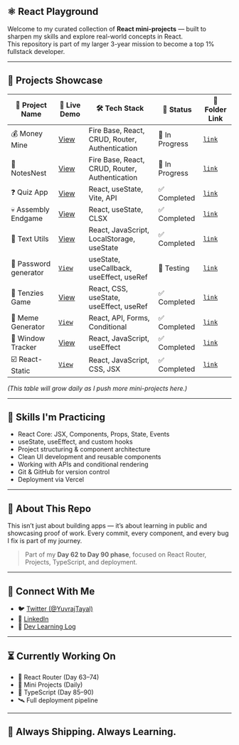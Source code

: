 ## ⚛️ React Playground

Welcome to my curated collection of **React mini-projects** — built to sharpen my skills and explore real-world concepts in React.  
This repository is part of my larger 3-year mission to become a top 1% fullstack developer.

---
## 🚀 Projects Showcase

| 📁 Project Name | 🔗 Live Demo | 🛠️ Tech Stack | 📌 Status |📁 Folder Link |
|----------------|--------------|----------------|------------|------------|
| 💰 Money Mine| [View](https://notesnest-one.vercel.app/)  | Fire Base, React, CRUD, Router, Authentication| 🚧 In Progress | [`link`](./NotesNest) |
| 📓 NotesNest| [View](https://notesnest-one.vercel.app/)  | Fire Base, React, CRUD, Router, Authentication| 🚧 In Progress | [`link`](./NotesNest) |
| ❓ Quiz App| [View](https://quiz-app-eta-navy.vercel.app/)  | React, useState, Vite, API| ✅ Completed | [`link`](./quiz-app) |
| 💀 Assembly Endgame| [View](https://assembly-endgame-theta.vercel.app/)  | React, useState, CLSX | ✅ Completed | [`link`](./assembly-endgame) |
| 📃 Text Utils | [View](https://front-end-projects-theta.vercel.app/) | React, JavaScript, LocalStorage, useState | ✅ Completed | [`link`](./text-utils) |
| 🔑 Password generator | [`View`](https://password-generator-kappa-blond.vercel.app/) |  useState, useCallback, useEffect, useRef  | 🧪 Testing |[`link`](./password-generator) |
| 🎲 Tenzies Game | [View](https://tenzies-game-steel.vercel.app/) | React, CSS, useState, useEffect, useRef | ✅ Completed | [`link`](./tenzies-game) |
| 💬 Meme Generator | [`View`](https://meme-generator-smoky-phi.vercel.app/) | React, API, Forms, Conditional | ✅ Completed | [`link`](./meme-generator) |
| 📏 Window Tracker | [View](https://window-width.vercel.app/) | React, JavaScript, useEffect | ✅ Completed | [`link`](./window-width) |
| ☑️ React-Static | [`View`](https://react-static-lovat.vercel.app/) | React, JavaScript, CSS, JSX | ✅ Completed | [`link`](./react-static) | 

_(This table will grow daily as I push more mini-projects here.)_
<!-- 🧪 Testing
🚧 In Progress -->
---

## 🧠 Skills I'm Practicing

- React Core: JSX, Components, Props, State, Events
- useState, useEffect, and custom hooks
- Project structuring & component architecture
- Clean UI development and reusable components
- Working with APIs and conditional rendering
- Git & GitHub for version control
- Deployment via Vercel

---

## 📌 About This Repo

This isn’t just about building apps — it’s about learning in public and showcasing proof of work. Every commit, every component, and every bug I fix is part of my journey.

> Part of my **Day 62 to Day 90 phase**, focused on React Router, Projects, TypeScript, and deployment.

---

## 🧵 Connect With Me

- 🐦 [Twitter (@YuvrajTayal)](https://x.com/YuvrajTayal)
- 💼 [LinkedIn](https://www.linkedin.com/in/yuvraj-tayal-7a3a48356/)
- 📓 [Dev Learning Log](https://github.com/YuvrajTayal1202/dev-learning-journey)

---

## ⏳ Currently Working On

- 🧩 React Router (Day 63–74)
- 🔨 Mini Projects (Daily)
- 🧠 TypeScript (Day 85–90)
- 🛰️ Full deployment pipeline

---

## 🏁 Always Shipping. Always Learning.
